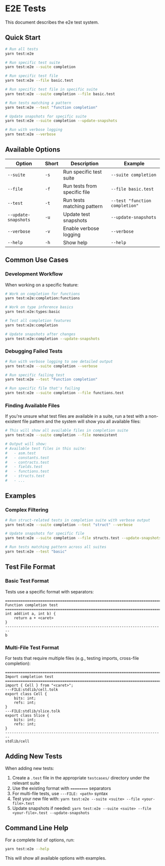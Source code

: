 # E2E Tests

This document describes the e2e test system.

## Quick Start

```bash
# Run all tests
yarn test:e2e

# Run specific test suite
yarn test:e2e --suite completion

# Run specific test file
yarn test:e2e --file basic.test

# Run specific test file in specific suite
yarn test:e2e --suite completion --file basic.test

# Run tests matching a pattern
yarn test:e2e --test "function completion"

# Update snapshots for specific suite
yarn test:e2e --suite completion --update-snapshots

# Run with verbose logging
yarn test:e2e --verbose
```

## Available Options

| Option               | Short | Description                  | Example                        |
| -------------------- | ----- | ---------------------------- | ------------------------------ |
| `--suite`            | `-s`  | Run specific test suite      | `--suite completion`           |
| `--file`             | `-f`  | Run tests from specific file | `--file basic.test`            |
| `--test`             | `-t`  | Run tests matching pattern   | `--test "function completion"` |
| `--update-snapshots` | `-u`  | Update test snapshots        | `--update-snapshots`           |
| `--verbose`          | `-v`  | Enable verbose logging       | `--verbose`                    |
| `--help`             | `-h`  | Show help                    | `--help`                       |

## Common Use Cases

### Development Workflow

When working on a specific feature:

```bash
# Work on completion for functions
yarn test:e2e:completion:functions

# Work on type inference basics
yarn test:e2e:types:basic

# Test all completion features
yarn test:e2e:completion

# Update snapshots after changes
yarn test:e2e:completion --update-snapshots
```

### Debugging Failed Tests

```bash
# Run with verbose logging to see detailed output
yarn test:e2e --suite completion --verbose

# Run specific failing test
yarn test:e2e --test "Function completion"

# Run specific file that's failing
yarn test:e2e --suite completion --file functions.test
```

### Finding Available Files

If you're unsure what test files are available in a suite, run a test with a non-existent file pattern and the system
will show you all available files:

```bash
# This will show all available files in completion suite
yarn test:e2e --suite completion --file nonexistent

# Output will show:
# Available test files in this suite:
#   - asm.test
#   - constants.test
#   - contracts.test
#   - fields.test
#   - functions.test
#   - structs.test
#   - ...
```

## Examples

### Complex Filtering

```bash
# Run struct-related tests in completion suite with verbose output
yarn test:e2e --suite completion --test "struct" --verbose

# Update snapshots for specific file
yarn test:e2e --suite completion --file structs.test --update-snapshots

# Run tests matching pattern across all suites
yarn test:e2e --test "basic"
```

## Test File Format

### Basic Test Format

Tests use a specific format with separators:

```
========================================================================
Function completion test
========================================================================
int add(int a, int b) {
    return a + <caret>
}
------------------------------------------------------------------------
b
```

### Multi-File Test Format

For tests that require multiple files (e.g., testing imports, cross-file completion):

```
========================================================================
Import completion test
========================================================================
import { Cell } from "<caret>";
---FILE:stdlib/cell.tolk
export class Cell {
    bits: int;
    refs: int;
}
---FILE:stdlib/slice.tolk
export class Slice {
    bits: int;
    refs: int;
}
------------------------------------------------------------------------
stdlib/cell
```

## Adding New Tests

When adding new tests:

1. Create a `.test` file in the appropriate `testcases/` directory under the relevant suite
2. Use the existing format with `========` separators
3. For multi-file tests, use `---FILE: <path>` syntax
4. Test your new file with: `yarn test:e2e --suite <suite> --file <your-file>.test`
5. Update snapshots if needed: `yarn test:e2e --suite <suite> --file <your-file>.test --update-snapshots`

## Command Line Help

For a complete list of options, run:

```bash
yarn test:e2e --help
```

This will show all available options with examples.
